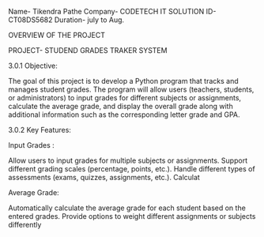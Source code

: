 Name- Tikendra Pathe Company- CODETECH IT SOLUTION ID- CT08DS5682 Duration- july to Aug.

OVERVIEW OF THE PROJECT

PROJECT- STUDEND GRADES TRAKER SYSTEM



3.0.1 Objective:

The goal of this project is to develop a Python program that tracks and manages student grades. The
program will allow users (teachers, students, or administrators) to input grades for different subjects or
assignments, calculate the average grade, and display the overall grade along with additional information
such as the corresponding letter grade and GPA.

3.0.2 Key Features:

Input Grades :

Allow users to input grades for multiple subjects or assignments. Support different grading scales (percentage, points, etc.). Handle different types of assessments (exams, quizzes, assignments, etc.). Calculat

Average Grade:

Automatically calculate the average grade for each student based on the entered
grades. Provide options to weight different assignments or subjects differently
